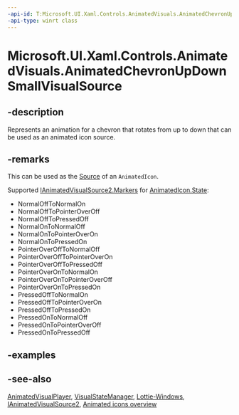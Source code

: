 ```yaml
---
-api-id: T:Microsoft.UI.Xaml.Controls.AnimatedVisuals.AnimatedChevronUpDownSmallVisualSource
-api-type: winrt class
---
```


# Microsoft.UI.Xaml.Controls.AnimatedVisuals.AnimatedChevronUpDownSmallVisualSource

<!--
public sealed class AnimatedChevronUpDownSmallVisualSource : Microsoft.UI.Xaml.Controls.IAnimatedVisualSource2
-->

## -description

Represents an animation for a chevron that rotates from up to down that can be used as an animated icon source.

## -remarks

This can be used as the [Source](../microsoft.ui.xaml.controls/animatedicon_source.md) of an `AnimatedIcon`.

Supported [IAnimatedVisualSource2.Markers](../microsoft.ui.xaml.controls/ianimatedvisualsource2_markers.md) for [AnimatedIcon.State](../microsoft.ui.xaml.controls/animatedicon_state.md):

- NormalOffToNormalOn
- NormalOffToPointerOverOff
- NormalOffToPressedOff
- NormalOnToNormalOff
- NormalOnToPointerOverOn
- NormalOnToPressedOn
- PointerOverOffToNormalOff
- PointerOverOffToPointerOverOn
- PointerOverOffToPressedOff
- PointerOverOnToNormalOn
- PointerOverOnToPointerOverOff
- PointerOverOnToPressedOn
- PressedOffToNormalOn
- PressedOffToPointerOverOn
- PressedOffToPressedOn
- PressedOnToNormalOff
- PressedOnToPointerOverOff
- PressedOnToPressedOff

## -examples

## -see-also

[AnimatedVisualPlayer](../microsoft.ui.xaml.controls/animatedvisualplayer.md), [VisualStateManager](/uwp/api/windows.ui.xaml.visualstatemanager), [Lottie-Windows](/windows/communitytoolkit/animations/lottie), [IAnimatedVisualSource2](../microsoft.ui.xaml.controls/ianimatedvisualsource2.md), [Animated icons overview](/windows/uwp/design/controls-and-patterns/animated-icon)
